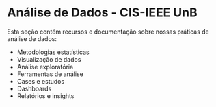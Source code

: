 # Análise de Dados - CIS-IEEE UnB

Esta seção contém recursos e documentação sobre nossas práticas de análise de dados:

- Metodologias estatísticas
- Visualização de dados
- Análise exploratória
- Ferramentas de análise
- Cases e estudos
- Dashboards
- Relatórios e insights
